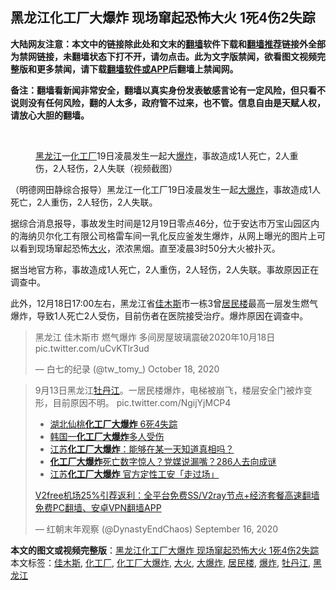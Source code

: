  <h2>黑龙江化工厂大爆炸 现场窜起恐怖大火 1死4伤2失踪</h2> <p class="notice"><b>大陆网友注意：本文中的链接除此处和文末的<a href="https://github.com/bannedbook/fanqiang" >翻墙</a>软件下载和<a href="https://github.com/killgcd/justmysocks/blob/master/README.md">翻墙推荐</a>链接外全部为禁网链接，未翻墙状态下打不开，请勿点击。此为文字版禁闻，欲看图文视频完整版和更多禁闻，请下载<a href="https://github.com/bannedbook/fanqiang">翻墙软件或APP</a>后翻墙上禁闻网。</p><p>备注：翻墙看新闻非常安全，翻墙以真实身份发表敏感言论有一定风险，但只看不说则没有任何风险，翻的人太多，政府管不过来，也不管。信息自由是天赋人权，请放心大胆的翻墙。</b></p>  <div class="entry"> <br /> <figure><figcaption class="wp-caption-text"><a href="https://www.bannedbook.org/bnews/tag/%e9%bb%91%e9%be%99%e6%b1%9f/" class="st_tag internal_tag" rel="tag" title="标签 黑龙江 下的日志">黑龙江</a>一<a href="https://www.bannedbook.org/bnews/tag/%E5%8C%96%E5%B7%A5%E5%8E%82/" class="st_tag internal_tag" rel="tag" title="标签 化工厂 下的日志">化工厂</a>19日凌晨发生一起大<a href="https://www.bannedbook.org/bnews/tag/%e7%88%86%e7%82%b8/" class="st_tag internal_tag" rel="tag" title="标签 爆炸 下的日志">爆炸</a>，事故造成1人死亡，2人重伤，2人轻伤，2人失联（视频截图）</figcaption></figure> <p>（明德网田静综合报导）黑龙江一化工厂19日凌晨发生一起<a href="https://www.bannedbook.org/bnews/tag/%e5%a4%a7%e7%88%86%e7%82%b8/" class="st_tag internal_tag" rel="tag" title="标签 大爆炸 下的日志">大爆炸</a>，事故造成1人死亡，2人重伤，2人轻伤，2人失联。</p> <p>据综合消息报导，事故发生时间是12月19日零点46分，位于安达市万宝山园区内的海纳贝尔化工有限公司格雷车间一乳化反应釜发生爆炸，从网上曝光的图片上可以看到现场窜起恐怖<a href="https://www.bannedbook.org/bnews/tag/%e5%a4%a7%e7%81%ab/" class="st_tag internal_tag" rel="tag" title="标签 大火 下的日志">大火</a>，浓浓黑烟。直至凌晨3时50分大火被扑灭。</p> <p></p>  <p>据当地官方称，事故造成1人死亡，2人重伤，2人轻伤，2人失联。事故原因正在调查中。</p> <p>此外，12月18日17:00左右，黑龙江省<a href="https://www.bannedbook.org/bnews/tag/%E4%BD%B3%E6%9C%A8%E6%96%AF/" class="st_tag internal_tag" rel="tag" title="标签 佳木斯 下的日志">佳木斯</a>市一栋3曾<a href="https://www.bannedbook.org/bnews/tag/%E5%B1%85%E6%B0%91%E6%A5%BC/" class="st_tag internal_tag" rel="tag" title="标签 居民楼 下的日志">居民楼</a>最高一层发生燃气爆炸，导致1人死亡2人受伤，目前伤者在医院接受治疗。爆炸原因在调查中。</p> <blockquote class="twitter-tweet" data-width="550" data-dnt="true"> <p>黑龙江 佳木斯市 燃气爆炸 多间房屋玻璃震破2020年10月18日 pic.twitter.com/uCvKTlr3ud</p>  <p>&mdash; 白七的纪录 (@tw_tomy_) October 18, 2020</p> </blockquote> <blockquote class="twitter-tweet" data-width="550" data-dnt="true"> <p>9月13日黑龙江<a href="https://www.bannedbook.org/bnews/tag/%e7%89%a1%e4%b8%b9%e6%b1%9f/" class="st_tag internal_tag" rel="tag" title="标签 牡丹江 下的日志">牡丹江</a>。一居民楼爆炸，电梯被崩飞，楼层安全门被炸变形，目前原因不明。 pic.twitter.com/NgijYjMCP4</p> <ul class='op-related-articles' title='相关阅读'> <li><a href='https://www.bannedbook.org/bnews/headline/20200804/1374552.html' target='_blank'>湖北仙桃<b>化工厂大爆炸</b> 6死4失踪</a></li> <li><a href='https://www.bannedbook.org/bnews/baitai/20200304/1288231.html' target='_blank'>韩国一<b>化工厂大爆炸</b>多人受伤</a></li> <li><a href='https://www.bannedbook.org/bnews/baitai/20190403/1107847.html' target='_blank'>江苏<b>化工厂大爆炸</b>：能够在某一天知道真相吗？</a></li> <li><a href='https://www.bannedbook.org/bnews/cbnews/20190329/1104974.html' target='_blank'><b>化工厂大爆炸</b>死亡数字惊人？党媒说漏嘴？286人去向成谜</a></li> <li><a href='https://www.bannedbook.org/bnews/baitai/20190327/1103908.html' target='_blank'>江苏<b>化工厂大爆炸</b> 官方定性工安「走过场」</a></li> </ul> <p class="texttj"> <a href="https://github.com/bannedbook/fanqiang/wiki/V2ray%E6%9C%BA%E5%9C%BA" target="_blank">V2free机场25%引荐返利：全平台免费SS/V2ray节点+经济套餐高速翻墙</a><br/> <a href="https://github.com/bannedbook/fanqiang/wiki/%E7%A6%81%E9%97%BB%E7%BD%91%E5%AE%89%E5%8D%93%E7%BF%BB%E5%A2%99%E6%96%B0%E9%97%BBAPP" target="_blank">免费PC翻墙、安卓VPN翻墙APP</a></p><p>&mdash; 红朝末年观察 (@DynastyEndChaos) September 16, 2020</p>  </blockquote> </p><a name='sharetosocial'></a>       <div><b>本文的图文或视频完整版</b>：<a href='https://www.bannedbook.org/bnews/comments/20201220/1451221.html'>黑龙江化工厂大爆炸 现场窜起恐怖大火 1死4伤2失踪</a></div>  </div><!--END ENTRY--> <div class="postfooter"> <div>本文标签：<a href="https://www.bannedbook.org/bnews/tag/%E4%BD%B3%E6%9C%A8%E6%96%AF/" rel="tag">佳木斯</a>, <a href="https://www.bannedbook.org/bnews/tag/%E5%8C%96%E5%B7%A5%E5%8E%82/" rel="tag">化工厂</a>, <a href="https://www.bannedbook.org/bnews/tag/%e5%8c%96%e5%b7%a5%e5%8e%82%e5%a4%a7%e7%88%86%e7%82%b8/" rel="tag">化工厂大爆炸</a>, <a href="https://www.bannedbook.org/bnews/tag/%e5%a4%a7%e7%81%ab/" rel="tag">大火</a>, <a href="https://www.bannedbook.org/bnews/tag/%e5%a4%a7%e7%88%86%e7%82%b8/" rel="tag">大爆炸</a>, <a href="https://www.bannedbook.org/bnews/tag/%E5%B1%85%E6%B0%91%E6%A5%BC/" rel="tag">居民楼</a>, <a href="https://www.bannedbook.org/bnews/tag/%e7%88%86%e7%82%b8/" rel="tag">爆炸</a>, <a href="https://www.bannedbook.org/bnews/tag/%e7%89%a1%e4%b8%b9%e6%b1%9f/" rel="tag">牡丹江</a>, <a href="https://www.bannedbook.org/bnews/tag/%e9%bb%91%e9%be%99%e6%b1%9f/" rel="tag">黑龙江</a></div>  </div><!--END POSTFOOTER--> 